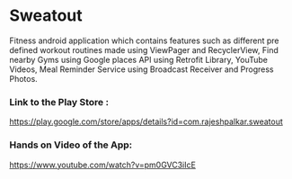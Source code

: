 # Sweatout
Fitness android application which contains features such as different pre defined workout routines made using ViewPager and RecyclerView, Find nearby Gyms using Google places API using Retrofit Library, YouTube Videos, Meal Reminder Service using Broadcast Receiver and Progress Photos.

### Link to the Play Store :
https://play.google.com/store/apps/details?id=com.rajeshpalkar.sweatout

### Hands on Video of the App: 
https://www.youtube.com/watch?v=pm0GVC3iIcE
